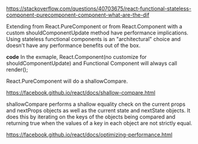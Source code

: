 https://stackoverflow.com/questions/40703675/react-functional-stateless-component-purecomponent-component-what-are-the-dif

Extending from React.PureComponent or from React.Component with a custom shouldComponentUpdate method have performance implications. Using stateless functional components is an "architectural" choice and doesn't have any performance benefits out of the box.

**code**
In the exmaple, React.Component(no customize for shouldComponentUpdate) and Functional Component will always call render();

React.PureComponent will do a shallowCompare.

https://facebook.github.io/react/docs/shallow-compare.html

shallowCompare performs a shallow equality check on the current props and nextProps objects as well as the current state and nextState objects.
It does this by iterating on the keys of the objects being compared and returning true when the values of a key in each object are not strictly equal.

https://facebook.github.io/react/docs/optimizing-performance.html
